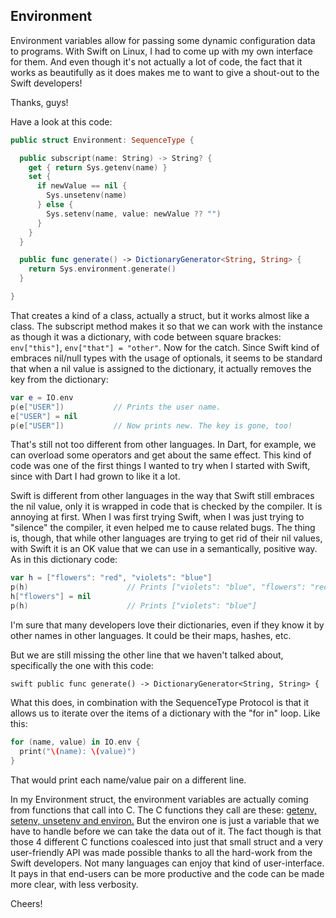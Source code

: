 Environment
-----------

Environment variables allow for passing some dynamic configuration data to
programs. With Swift on Linux, I had to come up with my own interface for them.
And even though it's not actually a lot of code, the fact that it works as
beautifully as it does makes me to want to give a shout-out to the Swift
developers!

Thanks, guys!

Have a look at this code:

```swift
public struct Environment: SequenceType {

  public subscript(name: String) -> String? {
    get { return Sys.getenv(name) }
    set {
      if newValue == nil {
        Sys.unsetenv(name)
      } else {
        Sys.setenv(name, value: newValue ?? "")
      }
    }
  }

  public func generate() -> DictionaryGenerator<String, String> {
    return Sys.environment.generate()
  }

}
```

That creates a kind of a class, actually a struct, but it works almost like a
class. The subscript method makes it so that we can work with the instance as
though it was a dictionary, with code between square brackes: ```env["this"]```,
```env["that"] = "other"```. Now for the catch. Since Swift kind of embraces
nil/null types with the usage of optionals, it seems to be standard that when a
nil value is assigned to the dictionary, it actually removes the key from the
dictionary:

```swift
var e = IO.env
p(e["USER"])           // Prints the user name.
e["USER"] = nil
p(e["USER"])           // Now prints new. The key is gone, too!
```

That's still not too different from other languages. In Dart, for example, we
can overload some operators and get about the same effect. This kind of code was
one of the first things I wanted to try when I started with Swift, since with
Dart I had grown to like it a lot.

Swift is different from other languages in the way that Swift still embraces the
nil value, only it is wrapped in code that is checked by the compiler. It is
annoying at first. When I was first trying Swift, when I was just trying to
"silence" the compiler, it even helped me to cause related bugs. The thing is,
though, that while other languages are trying to get rid of their nil values,
with Swift it is an OK value that we can use in a semantically, positive way. As
in this dictionary code:

```swift
var h = ["flowers": "red", "violets": "blue"]
p(h)                      // Prints ["violets": "blue", "flowers": "red"]
h["flowers"] = nil
p(h)                      // Prints ["violets": "blue"]
```

I'm sure that many developers love their dictionaries, even if they know it by
other names in other languages. It could be their maps, hashes, etc.

But we are still missing the other line that we haven't talked about,
specifically the one with this code:

```swift public func generate() -> DictionaryGenerator<String, String> {```

What this does, in combination with the SequenceType Protocol is that it allows
us to iterate over the items of a dictionary with the "for in" loop. Like this:

```swift
for (name, value) in IO.env {
  print("\(name): \(value)")
}
```

That would print each name/value pair on a different line.

In my Environment struct, the environment variables are actually coming from
functions that call into C. The C functions they call are these: [getenv, setenv,
unsetenv and environ.](../Sources/sys.swift#L258) But the environ one is just a
variable that we have to
handle before we can take the data out of it. The fact though is that those 4
different C functions coalesced into just that small struct and a very
user-friendly API was made possible thanks to all the hard-work from the Swift
developers. Not many languages can enjoy that kind of user-interface. It pays in
that end-users can be more productive and the code can be made more clear, with
less verbosity.

Cheers!

